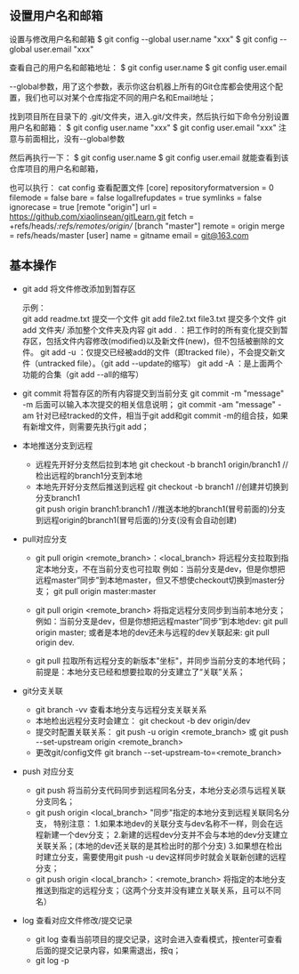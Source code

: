 ## 设置用户名和邮箱

设置与修改用户名和邮箱
$ git config --global user.name "xxx"
$ git config --global user.email "xxx"

查看自己的用户名和邮箱地址：
$ git config user.name
$ git config user.email

--global参数，用了这个参数，表示你这台机器上所有的Git仓库都会使用这个配置，我们也可以对某个仓库指定不同的用户名和Email地址；

找到项目所在目录下的 .git/文件夹，进入.git/文件夹，然后执行如下命令分别设置用户名和邮箱：
$ git config user.name "xxx"
$ git config user.email "xxx"
注意与前面相比，没有--global参数

然后再执行一下：
$ git config user.name
$ git config user.email
就能查看到该仓库项目的用户名和邮箱，

也可以执行：
cat config
查看配置文件
[core]
        repositoryformatversion = 0
        filemode = false
        bare = false
        logallrefupdates = true
        symlinks = false
        ignorecase = true
[remote "origin"]
        url = https://github.com/xiaolinsean/gitLearn.git
        fetch = +refs/heads/*:refs/remotes/origin/*
[branch "master"]
        remote = origin
        merge = refs/heads/master
[user]
        name = gitname
        email = git@163.com



## 基本操作

- git add 将文件修改添加到暂存区

  示例：  
  git add readme.txt   提交一个文件
  git add file2.txt file3.txt  提交多个文件
  git add 文件夹/            添加整个文件夹及内容
  git add . ：把工作时的所有变化提交到暂存区，包括文件内容修改(modified)以及新文件(new)，但不包括被删除的文件。
  git add -u ：仅提交已经被add的文件（即tracked file），不会提交新文件（untracked file）。（git add --update的缩写）
  git add -A ：是上面两个功能的合集（git add --all的缩写）


- git commit 将暂存区的所有内容提交到当前分支
  git commit -m "message" -m 后面可以输入本次提交的相关信息说明；
  git commit -am "message"  -am 针对已经tracked的文件，相当于git add和git commit -m的组合技，如果有新增文件，则需要先执行git add；


- 本地推送分支到远程
  - 远程先开好分支然后拉到本地
    git checkout -b branch1 origin/branch1    //检出远程的branch1分支到本地
  - 本地先开好分支然后推送到远程
     git checkout -b branch1    //创建并切换到分支branch1  
     git push origin branch1:branch1    //推送本地的branch1(冒号前面的)分支到远程origin的branch1(冒号后面的)分支(没有会自动创建)

- pull对应分支
  - git pull origin <remote_branch>：<local_branch>
        将远程分支拉取到指定本地分支，不在当前分支也可拉取
        例如：当前分支是dev，但是你想把远程master”同步”到本地master，但又不想使checkout切换到master分支；
        git pull origin master:master

  - git pull origin <remote_branch>
        将指定远程分支同步到当前本地分支；
        例如：当前分支是dev，但是你想把远程master”同步”到本地dev:
        git pull origin master;
        或者是本地的dev还未与远程的dev关联起来:
        git pull origin dev.

  - git pull
        拉取所有远程分支的新版本"坐标"，并同步当前分支的本地代码；前提是：本地分支已经和想要拉取的分支建立了“关联”关系；

- git分支关联
  - git branch -vv 查看本地分支与远程分支关联关系
  - 本地检出远程分支时会建立：
        git checkout -b dev origin/dev
  - 提交时配置关联关系：
        git push -u origin <remote_branch> 或 
        git push --set-upstream origin <remote_branch>
  - 更改git/config文件
       git branch --set-upstream-to=<remote_branch> 


- push 对应分支
  - git push
        将当前分支代码同步到远程同名分支，本地分支必须与远程关联分支同名；
  - git push origin <local_branch>
        "同步"指定的本地分支到远程关联同名分支，
        特别注意：
                1.如果本地dev的关联分支与dev名称不一样，则会在远程新建一个dev分支；
                2.新建的远程dev分支并不会与本地的dev分支建立关联关系；(本地的dev还关联的是其检出时的那个分支)
                3.如果想在检出时建立分支，需要使用git push -u dev这样同步时就会关联新创建的远程分支；
  - git push origin <local_branch>：<remote_branch>
        将指定的本地分支推送到指定的远程分支；（这两个分支并没有建立关联关系，且可以不同名）


- log 查看对应文件修改/提交记录
  - git log
      查看当前项目的提交记录，这时会进入查看模式，按enter可查看后面的提交记录内容，如果需退出，按q；
  - git log -p